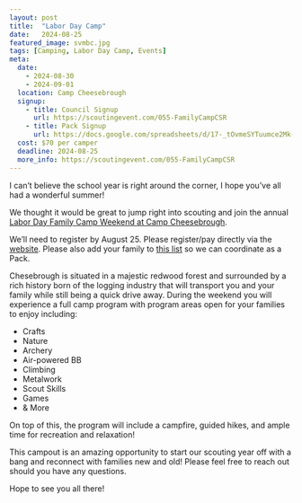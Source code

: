 ```yaml
---
layout: post
title:  "Labor Day Camp"
date:   2024-08-25
featured_image: svmbc.jpg
tags: [Camping, Labor Day Camp, Events]
meta:
  date:
    - 2024-08-30
    - 2024-09-01
  location: Camp Cheesebrough
  signup:
    - title: Council Signup
      url: https://scoutingevent.com/055-FamilyCampCSR
    - title: Pack Signup
      url: https://docs.google.com/spreadsheets/d/17-_tOvmeSYTuumce2Mk-9PU-ohjQXNvCLDuPO_KcfQE/edit?usp=sharing
  cost: $70 per camper
  deadline: 2024-08-25
  more_info: https://scoutingevent.com/055-FamilyCampCSR
---
```


I can’t believe the school year is right around the corner, I hope you’ve all had a wonderful summer!

We thought it would be great to jump right into scouting and join the annual [Labor Day Family Camp Weekend at Camp Cheesebrough](https://scoutingevent.com/055-FamilyCampCSR).

We’ll need to register by August 25. Please register/pay directly via the [website](https://scoutingevent.com/055-FamilyCampCSR). Please also add your family to [this list](https://docs.google.com/spreadsheets/d/17-_tOvmeSYTuumce2Mk-9PU-ohjQXNvCLDuPO_KcfQE/edit?usp=sharing) so we can coordinate as a Pack.

Chesebrough is situated in a majestic redwood forest and surrounded by a rich history born of the logging industry that will transport you and your family while still being a quick drive away. During the weekend you will experience a full camp program with program areas open for your families to enjoy including:

* Crafts
* Nature
* Archery
* Air-powered BB
* Climbing
* Metalwork
* Scout Skills
* Games
* & More

On top of this, the program will include a campfire, guided hikes, and ample time for recreation and relaxation!

This campout is an amazing opportunity to start our scouting year off with a bang and reconnect with families new and old! Please feel free to reach out should you have any questions.

Hope to see you all there!
